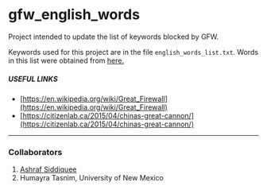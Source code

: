 # gfw_english_words

Project intended to update the list of keywords blocked by GFW.

Keywords used for this project are in the file `english_words_list.txt`. Words in this list were obtained from [here.](https://github.com/jasonqng/chinese-keywords)

##### USEFUL LINKS
* [https://en.wikipedia.org/wiki/Great_Firewall](https://en.wikipedia.org/wiki/Great_Firewall)
* [https://citizenlab.ca/2015/04/chinas-great-cannon/](https://citizenlab.ca/2015/04/chinas-great-cannon/)

---
### Collaborators

1. [Ashraf Siddiquee](https://github.com/mashrafsiddiquee)
2. Humayra Tasnim, University of New Mexico
